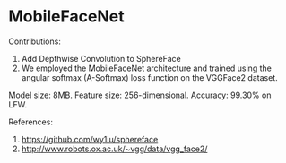 # MobileFaceNet

Contributions:

1. Add Depthwise Convolution to SphereFace
2. We employed the MobileFaceNet architecture and trained using the angular softmax (A-Softmax) loss function on the VGGFace2 dataset.

Model size: 8MB. 
Feature size: 256-dimensional.
Accuracy: 99.30% on LFW.

References:

1. https://github.com/wy1iu/sphereface
2. http://www.robots.ox.ac.uk/~vgg/data/vgg_face2/

